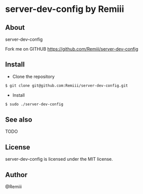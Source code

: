 # server-dev-config by Remiii

## About

server-dev-config

Fork me on GITHUB https://github.com/Remiii/server-dev-config

## Install

* Clone the repository

```bash
$ git clone git@github.com:Remiii/server-dev-config.git
```

* Install

```bash
$ sudo ./server-dev-config
```

## See also

TODO

## License

server-dev-config is licensed under the MIT license.

## Author

@Remiii
